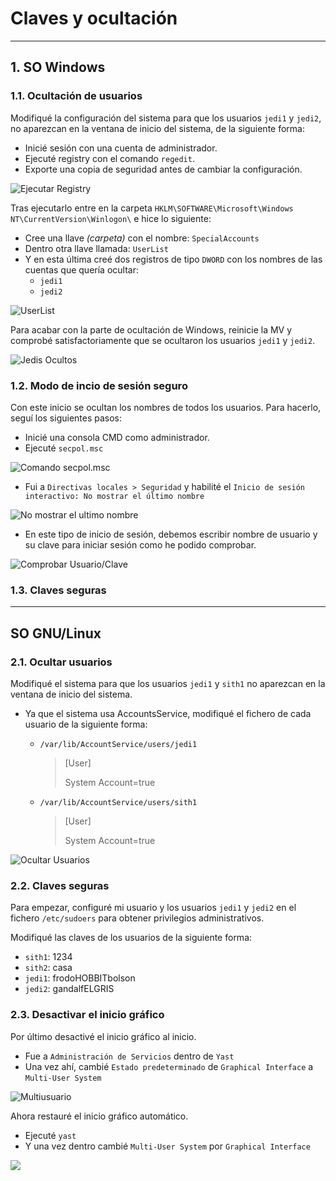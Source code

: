 
# Claves y ocultación

---

## 1. SO Windows

### 1.1. Ocultación de usuarios

Modifiqué la configuración del sistema para que los usuarios `jedi1` y `jedi2`, no aparezcan en la ventana de inicio del sistema, de la siguiente forma:
* Inicié sesión con una cuenta de administrador.
* Ejecuté registry con el comando `regedit`.
* Exporte una copia de seguridad antes de cambiar la configuración.

![Ejecutar Registry](https://github.com/jsuabur/idp1819-jorge-suarez/tree/master/PrimerTrimestre/Unidad2/A4_Claves-y-ocultacion/images/regedit.png)

Tras ejecutarlo entre en la carpeta  `HKLM\SOFTWARE\Microsoft\Windows NT\CurrentVersion\Winlogon\` e hice lo siguiente:
* Cree una llave *(carpeta)* con el nombre: `SpecialAccounts`
* Dentro otra llave llamada: `UserList`
* Y en esta última creé dos registros de tipo `DWORD` con los nombres de las cuentas que quería ocultar:
  * `jedi1`
  * `jedi2`

![UserList](https://github.com/jsuabur/idp1819-jorge-suarez/tree/master/PrimerTrimestre/Unidad2/A4_Claves-y-ocultacion/images/UserList.png)

Para acabar con la parte de ocultación de Windows, reinicie la MV y comprobé satisfactoriamente que se ocultaron los usuarios `jedi1` y `jedi2`.

![Jedis Ocultos](https://github.com/jsuabur/idp1819-jorge-suarez/tree/master/PrimerTrimestre/Unidad2/A4_Claves-y-ocultacion/images/jedis-ocult.png)

### 1.2. Modo de incio de sesión seguro

Con este inicio se ocultan los nombres de todos los usuarios. Para hacerlo, seguí los siguientes pasos:
* Inicié una consola CMD como administrador.
* Ejecuté `secpol.msc`

![Comando secpol.msc](https://github.com/jsuabur/idp1819-jorge-suarez/tree/master/PrimerTrimestre/Unidad2/A4_Claves-y-ocultacion/images/secpol.png)

* Fui a `Directivas locales > Seguridad` y habilité el `Inicio de sesión interactivo: No mostrar el último nombre`

![No mostrar el ultimo nombre](https://github.com/jsuabur/idp1819-jorge-suarez/tree/master/PrimerTrimestre/Unidad2/A4_Claves-y-ocultacion/images/no-mostrar.png)

* En este tipo de inicio de sesión, debemos escribir nombre de usuario y su clave para iniciar sesión como he podido comprobar.

![Comprobar Usuario/Clave](https://github.com/jsuabur/idp1819-jorge-suarez/tree/master/PrimerTrimestre/Unidad2/A4_Claves-y-ocultacion/images/comp-no-mostrar.png)

### 1.3. Claves seguras



---

## SO GNU/Linux

### 2.1. Ocultar usuarios

Modifiqué el sistema para que los usuarios `jedi1` y `sith1` no aparezcan en la ventana de inicio del sistema.
* Ya que el sistema usa AccountsService, modifiqué el fichero de cada usuario de la siguiente forma:
  * `/var/lib/AccountService/users/jedi1`
    > [User]
    >
    > System Account=true

  * `/var/lib/AccountService/users/sith1`
    > [User]
    >
    > System Account=true

![Ocultar Usuarios](https://github.com/jsuabur/idp1819-jorge-suarez/tree/master/PrimerTrimestre/Unidad2/A4_Claves-y-ocultacion/images/os-ocult-us.png)

### 2.2. Claves seguras
Para empezar, configuré mi usuario y los usuarios `jedi1` y `jedi2` en el fichero `/etc/sudoers` para obtener privilegios administrativos.

Modifiqué las claves de los usuarios de la siguiente forma:
* `sith1`: 1234
* `sith2`: casa
* `jedi1`: frodoHOBBITbolson
* `jedi2`: gandalfELGRIS

### 2.3. Desactivar el inicio gráfico

Por último desactivé el inicio gráfico al inicio.
* Fue a `Administración de Servicios` dentro de `Yast`
* Una vez ahí, cambié `Estado predeterminado` de `Graphical Interface` a `Multi-User System`

![Multiusuario](https://github.com/jsuabur/idp1819-jorge-suarez/tree/master/PrimerTrimestre/Unidad2/A4_Claves-y-ocultacion/images/multiusuario.png)

Ahora restauré el inicio gráfico automático.
* Ejecuté `yast`
* Y una vez dentro cambié `Multi-User System` por `Graphical Interface`

![](https://github.com/jsuabur/idp1819-jorge-suarez/tree/master/PrimerTrimestre/Unidad2/A4_Claves-y-ocultacion/images/yast-comando.png)
